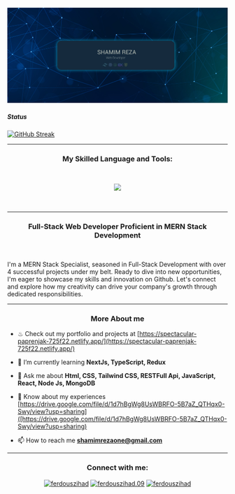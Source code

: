
 ![Tux, the Linux mascot](https://raw.githubusercontent.com/Shamimreza82/Shamimreza82/main/Banner-image.jpg)

 ##### Status
[![GitHub Streak](https://github-readme-streak-stats.herokuapp.com?user=Shamimreza82&theme=onedark-duo&hide_border=true)](https://git.io/streak-stats)
<hr/>

<h3 align="center">My Skilled Language and Tools:</h3>
</br>

<p align="center">
  <a href="https://skillicons.dev">
    <img src="https://skillicons.dev/icons?i=html,css,tailwind,bootstrap,javascript,react,nodejs,express,mongodb,git,vercel,firebase,vscode," />
  </a>
</p>

</br>
<hr/>

<h3 align="center">Full-Stack Web Developer Proficient in MERN Stack Development</h3>
<br/>
<p align="left">I'm a MERN Stack Specialist, seasoned in Full-Stack Development with over 4 successful projects under my belt. Ready to dive into new opportunities, I'm eager to showcase my skills and innovation on Github. Let's connect and explore how my creativity can drive your company's growth through dedicated responsibilities.</p>
<hr/>


<h3 align="center">More About me</h3>

- ♨ Check out my portfolio and projects at [https://spectacular-paprenjak-725f22.netlify.app/](https://spectacular-paprenjak-725f22.netlify.app/)

- 🌱 I’m currently learning **NextJs, TypeScript, Redux**

- 💬 Ask me about **Html, CSS, Tailwind CSS, RESTFull Api, JavaScript, React, Node Js, MongoDB**

- 📄 Know about my experiences [https://drive.google.com/file/d/1d7hBgWg8UsWBRFO-5B7aZ_QTHqx0-Swy/view?usp=sharing]([https://drive.google.com/file/d/1d7hBgWg8UsWBRFO-5B7aZ_QTHqx0-Swy/view?usp=sharing)
- 📫 How to reach me **shamimrezaone@gmail.com**
<hr/>

<h3 align="center">Connect with me:</h3>
<p align="center">
</a>
<a href="https://www.linkedin.com/in/shamim--reza/" target="blank"><img align="center" src="https://raw.githubusercontent.com/rahuldkjain/github-profile-readme-generator/master/src/images/icons/Social/linked-in-alt.svg" alt="ferdouszihad" height="30" width="40" /></a>
</a>
<a href="https://www.facebook.com/rezshamim67/" target="blank"><img align="center" src="https://raw.githubusercontent.com/rahuldkjain/github-profile-readme-generator/master/src/images/icons/Social/facebook.svg" alt="ferdouszihad.09" height="30" width="40" /></a>
<a href="https://www.instagram.com/reza_shamim67/" target="blank"><img align="center" src="https://raw.githubusercontent.com/rahuldkjain/github-profile-readme-generator/master/src/images/icons/Social/instagram.svg" alt="ferdouszihad" height="30" width="40" /></a>
</a>
</a>
</a>
</p>

<!-- <p align="center"> <img src="https://komarev.com/ghpvc/?username=ferdouszihad&label=Profile%20views&color=0e75b6&style=flat" alt="ferdouszihad" /> </p> -->


